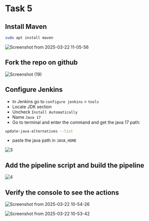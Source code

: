 # Task 5

## Install Maven
```bash
sudo apt install maven
```

![Screenshot from 2025-03-22 11-05-56](https://github.com/user-attachments/assets/4a778788-2264-44fa-8f73-47840573dd8f)

## Fork the repo on github

![Screenshot (19)](https://github.com/user-attachments/assets/df605cf3-8771-4952-aaad-40e984633ea5)


## Configure Jenkins
 - In Jenkins go to `configure jenkins` > `tools`
 - Locate JDK section
 - Uncheck `Install Automatically`
 - Name `Java 17`
 - Go to terminal and enter the command and get the java 17 path:

```bash
update-java-alternatives --list 
```

 - paste the java path in `JAVA_HOME`

![3](https://github.com/user-attachments/assets/05a6d873-85a8-421e-900c-82123b49c772)


## Add the pipeline script and build the pipeline
![4](https://github.com/user-attachments/assets/e179268b-bd65-4fa7-af6a-d4a66c4cf3a9)


## Verify the console to see the actions 

![Screenshot from 2025-03-22 10-54-26](https://github.com/user-attachments/assets/e8f60e18-51a9-45e7-8786-5723d05af192)

![Screenshot from 2025-03-22 10-53-42](https://github.com/user-attachments/assets/1dcda24e-381c-4c8f-a671-080aca022603)

